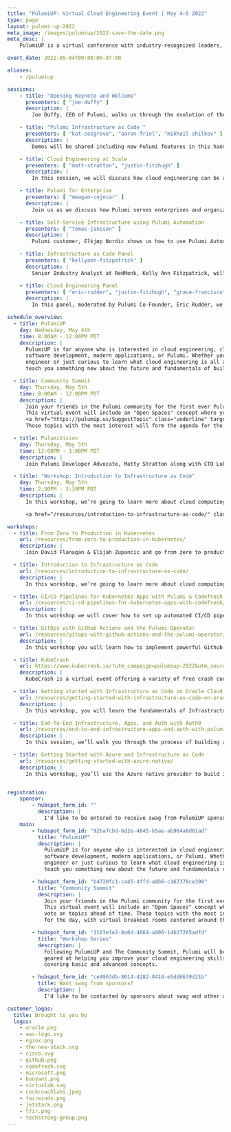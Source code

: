 ```yaml
---
title: "PulumiUP: Virtual Cloud Engineering Event | May 4–5 2022"
type: page
layout: pulumi-up-2022
meta_image: /images/pulumiup/2022-save-the-date.png
meta_desc: |
    PulumiUP is a virtual conference with industry-recognized leaders, demos, and panel discussions about the future of IaC, Cloud Engineering & DevOps and Cloud.

event_date: 2022-05-04T09:00:00-07:00

aliases:
    - /pulumiup

sessions:
    - title: "Opening Keynote and Welcome"
      presenters: [ "joe-duffy" ]
      description: |
        Joe Duffy, CEO of Pulumi, walks us through the evolution of the cloud and the modernization of infrastructure as code to support the changing needs of development and operations organizations. He will introduce the new features of Pulumi that will further help teams tackle scalability challenges, increase developer productivity, and manage multi-cloud complexity.

    - title: "Pulumi Infrastructure as Code "
      presenters: [ "kat-cosgrove", "aaron-friel", "mikhail-shilkov" ]
      description: |
        Demos will be shared including new Pulumi features in this hands-on, coding-heavy session. You will learn how to build, deploy, and manage cloud applications with infrastructure as code, powered by popular programming languages. You can expect to pick up new best practices for taming cloud complexity and supercharging your productivity when building with modern cloud architectures.

    - title: Cloud Engineering at Scale
      presenters: [ "matt-stratton", "justin-fitzhugh" ]
      description: |
        In this session, we will discuss how cloud engineering can be applied to organizations in order to deliver business innovation. We will talk about the framework in which software engineering can be applied to tame the complexity of modern cloud infrastructure and how to organize teams. Learn how cloud engineering works at Snowflake and how it gives them an advantage over their competition.

    - title: Pulumi for Enterprise
      presenters: [ "meagan-cojocar" ]
      description: |
        Join us as we discuss how Pulumi serves enterprises and organizations with sophisticated security and compliance needs. You will learn what are the most common scaling, access control, security, and compliance concerns of companies adopting Infrastructure as Code, and how the Pulumi Service resolves these concerns. You will also hear a real world case study from an enterprise customer of Pulumi.

    - title: Self-Service Infrastructure using Pulumi Automation
      presenters: [ "tomas-jansson" ]
      description: |
        Pulumi customer, Elkjøp Nordic shows us how to use Pulumi Automation API to build a self-service application that can create infrastructure on demand. This application can create environments with automated access control that provisions resources like resource groups, GitHub repositories, or Kubernetes namespaces.

    - title: Infrastructure as Code Panel
      presenters: [ "kellyann-fitzpatrick" ]
      description: |
        Senior Industry Analyst at RedMonk, Kelly Ann Fitzpatrick, will moderate this panel discussing the technical demands of building modern cloud applications.

    - title: Cloud Engineering Panel
      presenters: [ "eric-rudder", "justin-fitzhugh", "grace-francisco", "dan-gerrity" ]
      description: |
        In this panel, moderated by Pulumi Co-Founder, Eric Rudder, we will discuss accelerating innovation through cloud engineering.

schedule_overview:
  - title: PulumiUP
    day: Wednesday, May 4th
    time: 8:00AM - 12:00PM PDT
    description: |
      PulumiUP is for anyone who is interested in cloud engineering, cloud infrastructure,
      software development, modern applications, or Pulumi. Whether you're a seasoned cloud
      engineer or just curious to learn what cloud engineering is all about, PulumiUP will
      teach you something new about the future and fundamentals of building on the cloud.

  - title: Community Summit
    day: Thursday, May 5th
    time: 8:00AM - 12:00PM PDT
    description: |
      Join your friends in the Pulumi community for the first ever Pulumi Community Summit.
      This virtual event will include an "Open Spaces" concept where you can
      <a href="https://pulumip.us/SuggestTopic" class="underline" target="_blank" rel="noopener noreferrer">propose topics ahead of time</a>.
      Those topics with the most interest will form the agenda for the day, with virtual breakout rooms centered around those themes.

  - title: PulumiVision
    day: Thursday, May 5th
    time: 12:00PM - 1:00PM PDT
    description: |
      Join Pulumi Developer Advocate, Matty Stratton along with CTO Luke Hoban to discuss recent Pulumi feature announcements.

  - title: "Workshop: Introduction to Infrastructure as Code"
    day: Thursday, May 5th
    time: 2:30PM - 3:30PM PDT
    description: |
      In this workshop, we’re going to learn more about cloud computing and Infrastructure as Code by exploring how to use Pulumi to build, configure, and deploy a real-life, modern application using Docker. We will create a frontend, a backend, and a database to deploy the Pulumipus Boba Tea Shop, and along the way, learn more about how Pulumi works to make managing all of these different moving pieces a little bit less painful!

      <a href="/resources/introduction-to-infrastructure-as-code/" class="underline">Save your spot</a> &#8594;

workshops:
  - title: From Zero to Production in Kubernetes
    url: /resources/from-zero-to-production-in-kubernetes/
    description: |
      Join David Flanagan & Elijah Zupancic and go from zero to production on Kubernetes by using Python to build abstractions that make getting to production easier.

  - title: Introduction to Infrastructure as Code
    url: /resources/introduction-to-infrastructure-as-code/
    description: |
      In this workshop, we’re going to learn more about cloud computing and Infrastructure as Code by exploring how to use Pulumi to build, configure, and deploy a real-life, modern application using Docker.

  - title: CI/CD Pipelines for Kubernetes Apps with Pulumi & Codefresh
    url: /resources/ci-cd-pipelines-for-kubernetes-apps-with-codefresh/
    description: |
      In this workshop we will cover how to set up automated CI/CD pipelines for Kubernetes applications using Pulumi and Codefresh.

  - title: GitOps with GitHub Actions and the Pulumi Operator
    url: /resources/gitops-with-github-actions-and-the-pulumi-operator/
    description: |
      In this workshop you will learn how to implement powerful Github Action workflows using Pulumi and the Pulumi Kubernetes Operator.

  - title: KubeCrash
    url: https://www.kubecrash.io/?utm_campaign=pulumiup-2022&utm_source=web&utm_medium=partners&utm_content=pulumi
    description: |
      KubeCrash is a virtual event offering a variety of free crash courses on cloud native open source technologies. Learn directly from the maintainers of CNCF and other open source projects.

  - title: Getting started with Infrastructure as Code on Oracle Cloud
    url: /resources/getting-started-with-infrastructure-as-code-on-oracle-cloud/
    description: |
      In this workshop, you will learn the fundamentals of Infrastructure as Code through a guided exercise where you will provision infrastructure on Oracle Cloud.

  - title: End-To-End Infrastructure, Apps, and Auth with Auth0
    url: /resources/end-to-end-infrastructure-apps-and-auth-with-pulumi-and-auth0/
    description: |
      In this session, we’ll walk you through the process of building and deploying a web app with React, Express, MongoDB, Auth0, and Pulumi.

  - title: Getting Started with Azure and Infrastructure as Code
    url: /resources/getting-started-with-azure-native/
    description: |
      In this workshop, you’ll use the Azure native provider to build infrastructure using TypeScript SDK and examine some of the features not previously possible.


registration:
    sponsor:
        - hubspot_form_id: ""
          description: |
            I'd like to be entered to receive swag from PulumiUP sponsors.
    main:
        - hubspot_form_id: "92ba7cbd-6d2e-4845-b5ae-ab964a8d01ad"
          title: "PulumiUP"
          description: |
            PulumiUP is for anyone who is interested in cloud engineering, cloud infrastructure,
            software development, modern applications, or Pulumi. Whether you're a seasoned cloud
            engineer or just curious to learn what cloud engineering is all about, PulumiUP will
            teach you something new about the future and fundamentals of building on the cloud.

        - hubspot_form_id: "b4720fc1-c445-4ffd-a8b6-c167370ce398"
          title: "Community Summit"
          description: |
            Join your friends in the Pulumi community for the first ever Pulumi Community Summit.
            This virtual event will include an "Open Spaces" concept where you can propose and
            vote on topics ahead of time. Those topics with the most interest will form the agenda
            for the day, with virtual breakout rooms centered around those themes.

        - hubspot_form_id: "1103e1e2-8a6d-4664-a006-14b27265adfd"
          title: "Workshop Series"
          description: |
            Following PulumiUP and The Community Summit, Pulumi will be hosting a series of workshops
            geared at helping you improve your cloud engineering skills. We will have a variety workshops
            covering basic and advanced concepts.

        - hubspot_form_id: "ce4963db-8014-4282-8418-e5dd6639d21b"
          title: Want swag from sponsors?
          description: |
            I'd like to be contacted by sponsors about swag and other offers.

customer_logos:
  title: Brought to you by
  logos:
    - oracle.png
    - aws-logo.svg
    - nginx.png
    - the-new-stack.svg
    - cisco.svg
    - github.png
    - codefresh.svg
    - microsoft.png
    - buoyant.png
    - virtuslab.svg
    - cockroachlabs.jpeg
    - fairwinds.png
    - jetstack.png
    - tfir.png
    - techstrong-group.png
---
```

